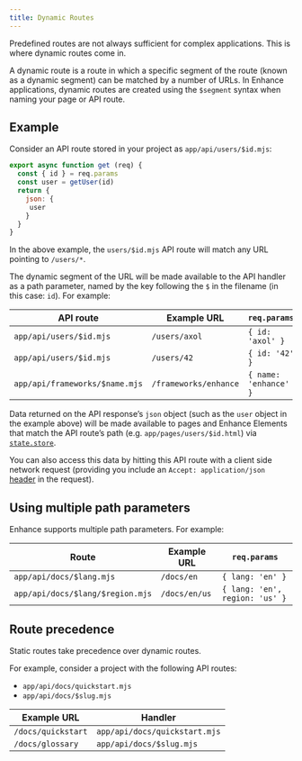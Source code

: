 ```yaml
---
title: Dynamic Routes
---
```


Predefined routes are not always sufficient for complex applications. This is where dynamic routes come in.

A dynamic route is a route in which a specific segment of the route (known as a dynamic segment) can be matched by a number of URLs. In Enhance applications, dynamic routes are created using the `$segment` syntax when naming your page or API route.


## Example

Consider an API route stored in your project as `app/api/users/$id.mjs`:

<doc-code filename="app/api/users/$id.mjs">

```javascript
export async function get (req) {
  const { id } = req.params
  const user = getUser(id)
  return {
    json: {
     user
    }
  }
}
```
</doc-code>

In the above example, the `users/$id.mjs` API route will match any URL pointing to `/users/*`.

The dynamic segment of the URL will be made available to the API handler as a path parameter, named by the key following the `$` in the filename (in this case: `id`). For example:

| API route | Example URL | `req.params` |
| - | - | - |
| `app/api/users/$id.mjs` | `/users/axol` | `{ id: 'axol' }` |
| `app/api/users/$id.mjs` | `/users/42` | `{ id: '42' }` |
| `app/api/frameworks/$name.mjs` | `/frameworks/enhance` | `{ name: 'enhance' }` |

<doc-callout level="info">

Data returned on the API response’s `json` object (such as the `user` object in the example above) will be made available to pages and Enhance Elements that match the API route’s path (e.g. `app/pages/users/$id.html`) via [`state.store`](/docs/elements/state/store).

</doc-callout>

<doc-callout level="tip">

You can also access this data by hitting this API route with a client side network request (providing you include an `Accept: application/json` [header](https://developer.mozilla.org/en-US/docs/Web/HTTP/Headers/Accept) in the request).

</doc-callout>

## Using multiple path parameters

Enhance supports multiple path parameters. For example:

| Route | Example URL | `req.params` |
| - | - | - |
| `app/api/docs/$lang.mjs` | `/docs/en` | `{ lang: 'en' }` |
| `app/api/docs/$lang/$region.mjs` | `/docs/en/us` | `{ lang: 'en', region: 'us' }`

## Route precedence

Static routes take precedence over dynamic routes.

For example, consider a project with the following API routes:

- `app/api/docs/quickstart.mjs`
- `app/api/docs/$slug.mjs`

| Example URL | Handler |
| - | - |
| `/docs/quickstart` | `app/api/docs/quickstart.mjs` |
| `/docs/glossary` | `app/api/docs/$slug.mjs` |

